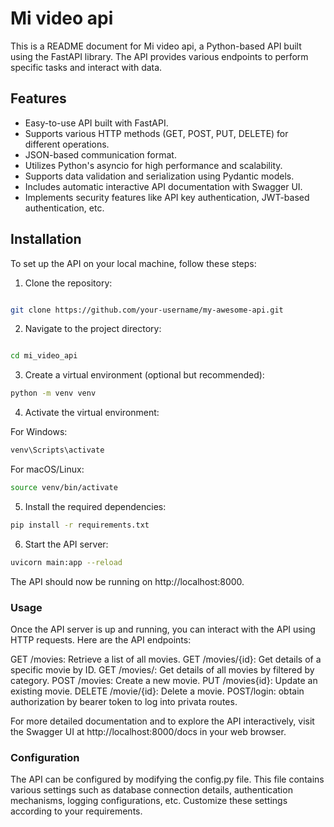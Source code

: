 # Mi video api

This is a README document for Mi video api, a Python-based API built using the FastAPI library. The API provides various endpoints to perform specific tasks and interact with data.

## Features

- Easy-to-use API built with FastAPI.
- Supports various HTTP methods (GET, POST, PUT, DELETE) for different operations.
- JSON-based communication format.
- Utilizes Python's asyncio for high performance and scalability.
- Supports data validation and serialization using Pydantic models.
- Includes automatic interactive API documentation with Swagger UI.
- Implements security features like API key authentication, JWT-based authentication, etc.

## Installation

To set up the API on your local machine, follow these steps:

1. Clone the repository:

```sh

git clone https://github.com/your-username/my-awesome-api.git
```

2. Navigate to the project directory:

```sh

cd mi_video_api
```

3. Create a virtual environment (optional but recommended):

```sh
python -m venv venv
```

4. Activate the virtual environment:

For Windows:

```sh
venv\Scripts\activate
```

For macOS/Linux:

```sh
source venv/bin/activate
```

5. Install the required dependencies:

```sh
pip install -r requirements.txt
```

6. Start the API server:

```sh
uvicorn main:app --reload
```

The API should now be running on http://localhost:8000.

### Usage

Once the API server is up and running, you can interact with the API using HTTP requests. Here are the API endpoints:

GET /movies: Retrieve a list of all movies.
GET /movies/{id}: Get details of a specific movie by ID.
GET /movies/: Get details of all movies by filtered by category.
POST /movies: Create a new movie.
PUT /movies{id}: Update an existing movie.
DELETE /movie/{id}: Delete a movie.
POST/login: obtain authorization by bearer token to log into privata routes.

For more detailed documentation and to explore the API interactively, visit the Swagger UI at http://localhost:8000/docs in your web browser.

### Configuration

The API can be configured by modifying the config.py file. This file contains various settings such as database connection details, authentication mechanisms, logging configurations, etc. Customize these settings according to your requirements.
